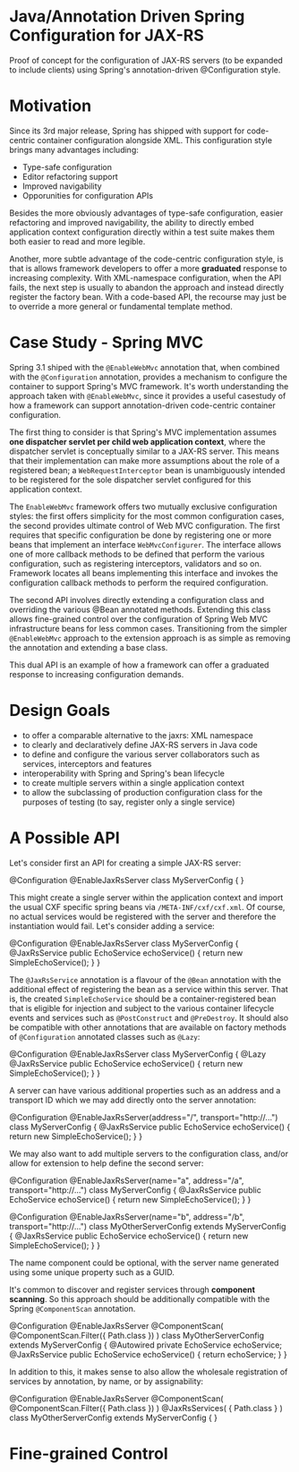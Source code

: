 Java/Annotation Driven Spring Configuration for JAX-RS
======================================================

Proof of concept for the configuration of JAX-RS servers (to be expanded to include clients) using Spring's annotation-driven @Configuration style. 

Motivation
==========

Since its 3rd major release, Spring has shipped with support for code-centric container configuration alongside XML. This configuration style brings many advantages including:

 * Type-safe configuration
 * Editor refactoring support
 * Improved navigability
 * Opporunities for configuration APIs

Besides the more obviously advantages of type-safe configuration, easier refactoring and improved navigability, the ability to directly embed application context configuration directly within a test suite makes them both easier to read and more legible. 

Another, more subtle advantage of the code-centric configuration style, is that is allows framework developers to offer a more **graduated** response to increasing complexity. With XML-namespace configuration, when the API fails, the next step is usually to abandon the approach and instead directly register the factory bean. With a code-based API, the recourse may just be to override a more general or fundamental template method.

Case Study - Spring MVC
=======================

Spring 3.1 shiped with the ``@EnableWebMvc`` annotation that, when combined with the ``@Configuration`` annotation, provides a mechanism to configure the container to support Spring's MVC framework. It's worth understanding the approach taken with ``@EnableWebMvc``, since it provides a useful casestudy of how a framework can support annotation-driven code-centric container configuration. 

The first thing to consider is that Spring's MVC implementation assumes **one dispatcher servlet per child web application context**, where the dispatcher servlet is conceptually similar to a JAX-RS server. This means that their implementation can make more assumptions about the role of a registered bean; a ``WebRequestInterceptor`` bean is unambiguously intended to be registered for the sole dispatcher servlet configured for this application context.   

The ``EnableWebMvc`` framework offers two mutually exclusive configuration styles: the first offers simplicity for the most common configuration cases, the second provides ultimate control of Web MVC configuration. The first requires that specific configuration be done by registering one or more beans that implement an interface ``WebMvcConfigurer``. The interface allows one of more callback methods to be defined that perform the various configuration, such as registering interceptors, validators and so on. Framework locates all beans implementing this interface and invokes the configuration callback methods to perform the required configuration. 

The second API involves directly extending a configuration class and overriding the various @Bean annotated methods. Extending this class allows fine-grained control over the configuration of Spring Web MVC infrastructure beans for less common cases. Transitioning from the simpler ``@EnableWebMvc`` approach to the extension approach is as simple as removing the annotation and extending a base class. 

This dual API is an example of how a framework can offer a graduated response to increasing configuration demands.

Design Goals
============

 * to offer a comparable alternative to the jaxrs: XML namespace
 * to clearly and declaratively define JAX-RS servers in Java code
 * to define and configure the various server collaborators such as services, interceptors and features
 * interoperability with Spring and Spring's bean lifecycle
 * to create multiple servers within a single application context
 * to allow the subclassing of production configuration class for the purposes of testing (to say, register only a single service)

A Possible API
==============

Let's consider first an API for creating a simple JAX-RS server:

@Configuration
@EnableJaxRsServer
class MyServerConfig {
}

This might create a single server within the application context and import the usual CXF specific spring beans via ``/META-INF/cxf/cxf.xml``. Of course, no actual services would be registered with the server and therefore the instantiation would fail. Let's consider adding a service:

@Configuration
@EnableJaxRsServer
class MyServerConfig {
   @JaxRsService
   public EchoService echoService() {
      return new SimpleEchoService();
   }
}

The ``@JaxRsService`` annotation is a flavour of the ``@Bean`` annotation with the additional effect of registering the bean as a service within this server. That is, the created ``SimpleEchoService`` should be a container-registered bean that is eligible for injection and subject to the various container lifecycle events and services such as ``@PostConstruct`` and ``@PreDestroy``. It should also be compatible with other annotations that are available on factory methods of ``@Configuration`` annotated classes such as ``@Lazy``:

@Configuration
@EnableJaxRsServer
class MyServerConfig {
   @Lazy
   @JaxRsService
   public EchoService echoService() {
      return new SimpleEchoService();
   }
}

A server can have various additional properties such as an address and a transport ID which we may add directly onto the server annotation:

@Configuration
@EnableJaxRsServer(address="/", transport="http://...")
class MyServerConfig {
   @JaxRsService
   public EchoService echoService() {
      return new SimpleEchoService();
   }
}

We may also want to add multiple servers to the configuration class, and/or allow for extension to help define the second server:

@Configuration
@EnableJaxRsServer(name="a", address="/a", transport="http://...")
class MyServerConfig {
   @JaxRsService
   public EchoService echoService() {
      return new SimpleEchoService();
   }
}

@Configuration
@EnableJaxRsServer(name="b", address="/b", transport="http://...")
class MyOtherServerConfig extends MyServerConfig {
   @JaxRsService
   public EchoService echoService() {
      return new SimpleEchoService();
   }
}

The name component could be optional, with the server name generated using some unique property such as a GUID. 

It's common to discover and register services through **component scanning**. So this approach should be additionally compatible with the Spring ``@ComponentScan`` annotation.

@Configuration
@EnableJaxRsServer
@ComponentScan(
   @ComponentScan.Filter({ Path.class })
)
class MyOtherServerConfig extends MyServerConfig {
   @Autowired private EchoService echoService;
   @JaxRsService
   public EchoService echoService() {
      return echoService;
   }
}

In addition to this, it makes sense to also allow the wholesale registration of services by annotation, by name, or by assignability:

@Configuration
@EnableJaxRsServer
@ComponentScan(
   @ComponentScan.Filter({ Path.class })
)
@JaxRsServices( { Path.class } )
class MyOtherServerConfig extends MyServerConfig {
}

Fine-grained Control
====================
